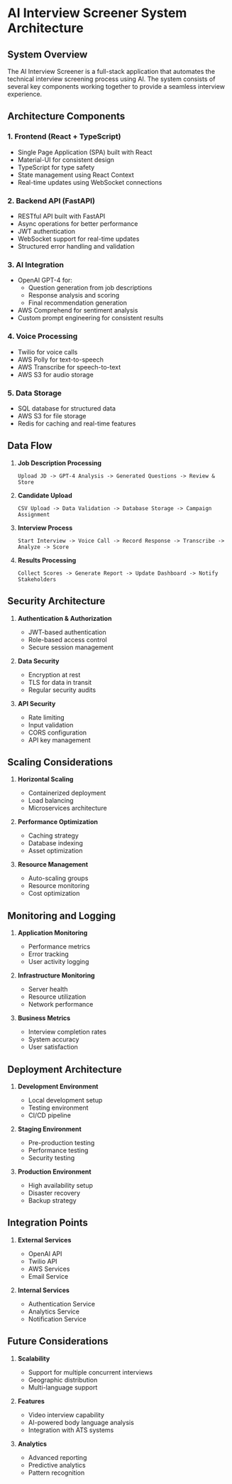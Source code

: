 # AI Interview Screener System Architecture

## System Overview

The AI Interview Screener is a full-stack application that automates the technical interview screening process using AI. The system consists of several key components working together to provide a seamless interview experience.

## Architecture Components

### 1. Frontend (React + TypeScript)
- Single Page Application (SPA) built with React
- Material-UI for consistent design
- TypeScript for type safety
- State management using React Context
- Real-time updates using WebSocket connections

### 2. Backend API (FastAPI)
- RESTful API built with FastAPI
- Async operations for better performance
- JWT authentication
- WebSocket support for real-time updates
- Structured error handling and validation

### 3. AI Integration
- OpenAI GPT-4 for:
  - Question generation from job descriptions
  - Response analysis and scoring
  - Final recommendation generation
- AWS Comprehend for sentiment analysis
- Custom prompt engineering for consistent results

### 4. Voice Processing
- Twilio for voice calls
- AWS Polly for text-to-speech
- AWS Transcribe for speech-to-text
- AWS S3 for audio storage

### 5. Data Storage
- SQL database for structured data
- AWS S3 for file storage
- Redis for caching and real-time features

## Data Flow

1. **Job Description Processing**
   ```
   Upload JD -> GPT-4 Analysis -> Generated Questions -> Review & Store
   ```

2. **Candidate Upload**
   ```
   CSV Upload -> Data Validation -> Database Storage -> Campaign Assignment
   ```

3. **Interview Process**
   ```
   Start Interview -> Voice Call -> Record Response -> Transcribe -> Analyze -> Score
   ```

4. **Results Processing**
   ```
   Collect Scores -> Generate Report -> Update Dashboard -> Notify Stakeholders
   ```

## Security Architecture

1. **Authentication & Authorization**
   - JWT-based authentication
   - Role-based access control
   - Secure session management

2. **Data Security**
   - Encryption at rest
   - TLS for data in transit
   - Regular security audits

3. **API Security**
   - Rate limiting
   - Input validation
   - CORS configuration
   - API key management

## Scaling Considerations

1. **Horizontal Scaling**
   - Containerized deployment
   - Load balancing
   - Microservices architecture

2. **Performance Optimization**
   - Caching strategy
   - Database indexing
   - Asset optimization

3. **Resource Management**
   - Auto-scaling groups
   - Resource monitoring
   - Cost optimization

## Monitoring and Logging

1. **Application Monitoring**
   - Performance metrics
   - Error tracking
   - User activity logging

2. **Infrastructure Monitoring**
   - Server health
   - Resource utilization
   - Network performance

3. **Business Metrics**
   - Interview completion rates
   - System accuracy
   - User satisfaction

## Deployment Architecture

1. **Development Environment**
   - Local development setup
   - Testing environment
   - CI/CD pipeline

2. **Staging Environment**
   - Pre-production testing
   - Performance testing
   - Security testing

3. **Production Environment**
   - High availability setup
   - Disaster recovery
   - Backup strategy

## Integration Points

1. **External Services**
   - OpenAI API
   - Twilio API
   - AWS Services
   - Email Service

2. **Internal Services**
   - Authentication Service
   - Analytics Service
   - Notification Service

## Future Considerations

1. **Scalability**
   - Support for multiple concurrent interviews
   - Geographic distribution
   - Multi-language support

2. **Features**
   - Video interview capability
   - AI-powered body language analysis
   - Integration with ATS systems

3. **Analytics**
   - Advanced reporting
   - Predictive analytics
   - Pattern recognition
